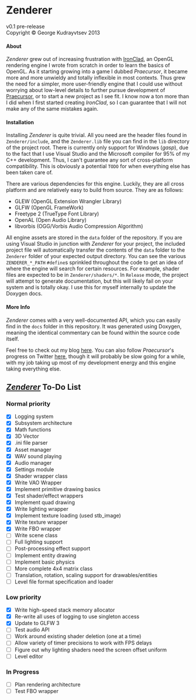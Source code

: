 # Zenderer #
v0.1 pre-release  
Copyright &copy; George Kudrayvtsev 2013

#### About ####

*Zenderer* grew out of increasing frustration with [IronClad](https://github.com/Ruskiy69/IronClad),
an OpenGL rendering engine I wrote from scratch in order to learn the 
basics of OpenGL. As it starting growing into a game I dubbed 
*Praecursor*, it became more and more unwieldy and totally inflexible
in most contexts. Thus grew the need for a simpler, more
user-friendly engine that I could use without worrying about
low-level details to further pursue development of
[Praecursor](https://github.com/Ruskiy69/Praecursor), or to start a new
project as I see fit. I know now a ton more than I did when I first started
creating *IronClad*, so I can guarantee that I will not make any of the
same mistakes again.

#### Installation ####

Installing *Zenderer* is quite trivial. All you need are the header 
files found in `Zenderer/include`, and the `Zenderer.lib` file you can
find in the `lib` directory of the project root. There is
currently only support for Windows (*gasp*), due to the fact that I use
Visual Studio and the Microsoft compiler for 95% of my C++ development.
Thus, I can't guarantee any sort of cross-platform compatibility. This
is obviously a potential `TODO` for when everything else has been taken
care of.
 
There are various dependencies for this engine. Luckily, they are all
cross platform and are relatively easy to build from source. They are
as follows:  

- GLEW          (OpenGL Extension Wrangler Library)
- GLFW          (OpenGL FrameWork)
- Freetype 2    (TrueType Font Library)
- OpenAL        (Open Audio Library)
- libvorbis     (OGG/Vorbis Audio Compression Algorithm)

All engine assets are stored in the `data` folder of the repository. If you 
are using Visual Studio in junction with *Zenderer* for your project, the 
included project file will automatically transfer the contents of the `data`
folder to the `Zenderer` folder of your expected output directory.
You can see the various `ZENDERER_*_PATH` `#define`s sprinkled throughout the
code to get an idea of where the engine will search for certain resources.
For example, shader files are expected to be in `Zenderer/shaders/*`.
In `Release` mode, the project will attempt to generate documentation, but
this will likely fail on your system and is totally okay. I use this for
myself internally to update the Doxygen docs.
    
#### More Info ####

*Zenderer* comes with a very well-documented API, which you can easily find
in the `docs` folder in this repository. It was generated using Doxygen, 
meaning the identical commentary can be found within the source code itself.

Feel free to check out my blog [here](http://zenpandainteractive.blogspot.com).
You can also follow *Praecursor*'s progress on Twitter
[here](https://www.twitter.com/PraecursorGame), though it will 
probably be slow going for a while, with my job taking up most of
my development energy and this engine taking everything else.

## *[Zenderer](https://github.com/Ruskiy69/IronClad)* To-Do List

### Normal priority  

* [x] Logging system
* [x] Subsystem architecture
* [x] Math functions
* [x] 3D Vector
* [x] .ini file parser
* [x] Asset manager
* [x] WAV sound playing
* [x] Audio manager
* [x] Settings module
* [x] Shader wrapper class
* [x] Write VAO Wrapper
* [x] Implement primitive drawing basics
* [x] Test shader/effect wrappers
* [x] Implement quad drawing
* [x] Write lighting wrapper
* [x] Implement texture loading (used stb_image)
* [x] Write texture wrapper
* [x] Write FBO wrapper
* [ ] Write scene class
* [ ] Full lighting support
* [ ] Post-processing effect support
* [ ] Implement entity drawing
* [ ] Implement basic physics
* [ ] More complete 4x4 matrix class
* [ ] Translation, rotation, scaling support for drawables/entities
* [ ] Level file format specification and loader

### Low priority  

* [x] Write high-speed stack memory allocator
* [x] Re-write all uses of logging to use singleton access
* [x] Update to GLFW 3
* [ ] Test audio API
* [ ] Work around existing shader deletion (one at a time)
* [ ] Allow variety of timer precisions to work with FPS delays
* [ ] Figure out why lighting shaders need the screen offset uniform
* [ ] Level editor

### In Progress  

* [ ] Plan rendering architecture
* [ ] Test FBO wrapper
